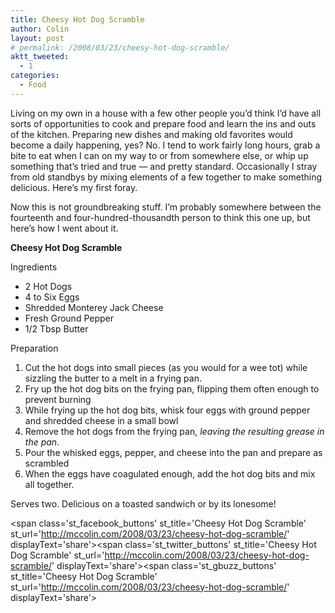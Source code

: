 ```yaml
---
title: Cheesy Hot Dog Scramble
author: Colin
layout: post
# permalink: /2008/03/23/cheesy-hot-dog-scramble/
aktt_tweeted:
  - 1
categories:
  - Food
---
```

Living on my own in a house with a few other people you&#8217;d think I&#8217;d have all sorts of opportunities to cook and prepare food and learn the ins and outs of the kitchen. Preparing new dishes and making old favorites would become a daily happening, yes? No. I tend to work fairly long hours, grab a bite to eat when I can on my way to or from somewhere else, or whip up something that&#8217;s tried and true &#8212; and pretty standard. Occasionally I stray from old standbys by mixing elements of a few together to make something delicious. Here&#8217;s my first foray.

Now this is not groundbreaking stuff. I&#8217;m probably somewhere between the fourteenth and four-hundred-thousandth person to think this one up, but here&#8217;s how I went about it.

**Cheesy Hot Dog Scramble**

Ingredients

*   2 Hot Dogs
*   4 to Six Eggs
*   Shredded Monterey Jack Cheese
*   Fresh Ground Pepper
*   1/2 Tbsp Butter

Preparation

1.  Cut the hot dogs into small pieces (as you would for a wee tot) while sizzling the butter to a melt in a frying pan.
2.  Fry up the hot dog bits on the frying pan, flipping them often enough to prevent burning
3.  While frying up the hot dog bits, whisk four eggs with ground pepper and shredded cheese in a small bowl
4.  Remove the hot dogs from the frying pan, *leaving the resulting grease in the pan*.
5.  Pour the whisked eggs, pepper, and cheese into the pan and prepare as scrambled
6.  When the eggs have coagulated enough, add the hot dog bits and mix all together.

Serves two. Delicious on a toasted sandwich or by its lonesome!

<span class='st\_facebook\_buttons' st\_title='Cheesy Hot Dog Scramble' st\_url='http://mccolin.com/2008/03/23/cheesy-hot-dog-scramble/' displayText='share'></span><span class='st\_twitter\_buttons' st\_title='Cheesy Hot Dog Scramble' st\_url='http://mccolin.com/2008/03/23/cheesy-hot-dog-scramble/' displayText='share'></span><span class='st\_gbuzz\_buttons' st\_title='Cheesy Hot Dog Scramble' st\_url='http://mccolin.com/2008/03/23/cheesy-hot-dog-scramble/' displayText='share'></span>